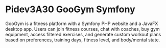 # Pidev3A30 GooGym Symfony
GooGym is a fitness platform with a Symfony PHP website and a JavaFX desktop app. Users can join fitness courses, chat with coaches, buy gym equipment, access filtered exercises, and generate custom workout plans based on preferences, training days, fitness level, and body/mental state.
